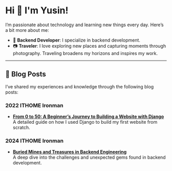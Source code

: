 # Hi 👋 I'm Yusin!

I’m passionate about technology and learning new things every day. Here’s a bit more about me:

- 🐍 **Backend Developer**: I specialize in backend development.
- 📷 **Traveler**: I love exploring new places and capturing moments through photography. Traveling broadens my horizons and inspires my work.
---

## 📝 Blog Posts

I’ve shared my experiences and knowledge through the following blog posts:

### 2022 ITHOME Ironman
- [**From 0 to 50: A Beginner’s Journey to Building a Website with Django**](https://ithelp.ithome.com.tw/users/20150927/ironman/4977)  
  A detailed guide on how I used Django to build my first website from scratch.

### 2024 ITHOME Ironman
- [**Buried Mines and Treasures in Backend Engineering**](https://ithelp.ithome.com.tw/m/users/20150927/ironman/7609)  
  A deep dive into the challenges and unexpected gems found in backend development.
